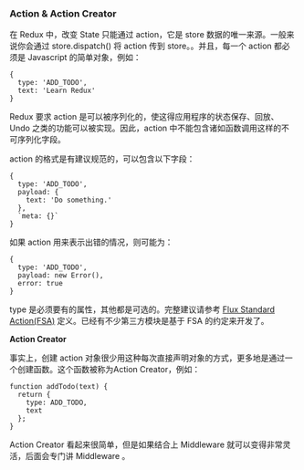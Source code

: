 
### Action & Action Creator

在 Redux 中，改变 State 只能通过 action，它是 store 数据的唯一来源。一般来说你会通过 store.dispatch() 将 action 传到 store。。并且，每一个 action 都必须是 Javascript 的简单对象，例如：

```
{
  type: 'ADD_TODO',
  text: 'Learn Redux'
}
```
Redux 要求 action 是可以被序列化的，使这得应用程序的状态保存、回放、Undo 之类的功能可以被实现。因此，action 中不能包含诸如函数调用这样的不可序列化字段。

action 的格式是有建议规范的，可以包含以下字段：
```
{
  type: 'ADD_TODO',
  payload: {
    text: 'Do something.'
  },
  `meta: {}`
}
```
如果 action 用来表示出错的情况，则可能为：
```
{
  type: 'ADD_TODO',
  payload: new Error(),
  error: true
}
```
type 是必须要有的属性，其他都是可选的。完整建议请参考 [Flux Standard Action(FSA)](https://github.com/acdlite/flux-standard-action) 定义。已经有不少第三方模块是基于 FSA 的约定来开发了。

**Action Creator**

事实上，创建 action 对象很少用这种每次直接声明对象的方式，更多地是通过一个创建函数。这个函数被称为Action Creator，例如：
```
function addTodo(text) {
  return {
    type: ADD_TODO,
    text
  };
}
```
Action Creator 看起来很简单，但是如果结合上 Middleware 就可以变得非常灵活，后面会专门讲 Middleware 。
